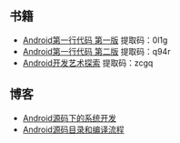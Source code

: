 ## 书籍
- [Android第一行代码 第一版](https://pan.baidu.com/s/1hsBPT9E)    提取码：0l1g 
- [Android第一行代码 第二版](https://pan.baidu.com/s/1sSJY3CVuVqdRQzi1GDDjgw) 提取码：q94r
- [Android开发艺术探索](https://pan.baidu.com/s/1UGhA7oDzr_OMg3on3mzETg) 提取码：zcgq
## 博客
- [Android源码下的系统开发](https://www.jianshu.com/p/85557c7b7653)
- [Android源码目录和编译流程](https://www.jianshu.com/p/d6e752636ba3)
